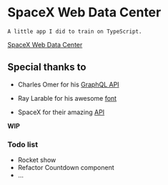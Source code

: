 # SpaceX Web Data Center

`A little app I did to train on TypeScript.`

[SpaceX Web Data Center](https://spacex-datacenter.netlify.com/)

## Special thanks to

- Charles Omer for his [GraphQL API](https://spacexdata.herokuapp.com/graphql)

- Ray Larable for his awesome [font](http://typodermicfonts.com/nasalization)

- SpaceX for their amazing [API](https://github.com/r-spacex/SpaceX-API)

**WIP**

### Todo list

- Rocket show
- Refactor Countdown component
- ...